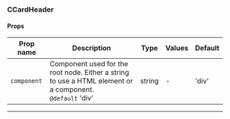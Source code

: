### CCardHeader

#### Props

| Prop name              | Description                                                                                                  | Type   | Values | Default |
| ---------------------- | ------------------------------------------------------------------------------------------------------------ | ------ | ------ | ------- |
| <code>component</code> | Component used for the root node. Either a string to use a HTML element or a component.<br/>`@default` 'div' | string | -      | 'div'   |

---
